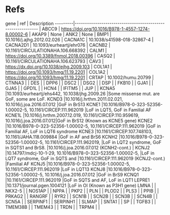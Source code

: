 # Refs
gene     | ref                                                                             | Description
---------|------------------------------------------------------------                     |
ABCC9    | https://doi.org/10.1016/B978-1-4557-1274-8.00002-6                              |
AKAP9    | None                                                                            |
ANK2     | None                                                                            |
BMP1     | 10.1016/j.ajhg.2012.02.026                                                      |
CACNA1C  | 10.1038/s41598-018-32867-4                                                      |
CACNA2D1 | 10.1093/eurheartj/ehr076                                                        |
CACNB2   | 10.1161/CIRCULATIONAHA.106.668392                                               |
CALM1    | https://doi.org/10.3389/fnmol.2018.00396                                        |
CASQ2    | 10.1161/CIRCULATIONAHA.106.623793                                               |
CAV3     | https://dx.doi.org/10.1038/ejhg.2009.103                                        |
COL1A1   | https://doi.org/10.1093/hmg/11.19.2201                                          |
COL1A2   | https://doi.org/10.1093/hmg/11.19.2201                                          |
CRTAP    | 10.1002/humu.20799                                                              |
CTNNA3   |                                                                                 |
DES      |                                                                                 |
DPP6     |                                                                                 |
DSC2     |                                                                                 |
DSG2     |                                                                                 |
DSP      |                                                                                 |
FKB10    |                                                                                 |
GJA1     |                                                                                 |
GJA5     |                                                                                 |
GPD1L    |                                                                                 |
HCN4     |                                                                                 |
IFITM5   |                                                                                 |
JUP      |                                                                                 |
KCNA5    |10.1093/eurheartj/ehs442, 10.1038/jhg.2009.26                                    |Some missense mut. are GoF, some are LoF.
KCND3    |10.1016/j.hrthm.2011.02.021, 10.1016/j.joa.2016.07.012                           |GoF in BrS13
KCNE1    |10.1016/B978-0-323-52356-1.00002-5, 10.1161/CIRCEP.111.962019                    |LoF in LQT5, GoF in Familial AF
KCNE1L   |10.1016/j.hrthm.2007.12.019, 10.1161/CIRCEP.110.959619, 10.1016/j.joa.2016.07.012|GoF in BrS12 (Known as KCNE5 gene)
KCNE2    |10.1016/B978-0-323-52356-1.00002-5, 10.1161/CIRCEP.111.962019                    |GoF in Familial AF, LoF in LQT6 syndrome 
KCNE3    |10.1161/CIRCEP.107.748103, 10.1161/JAHA.118.009884                               |GoF in AF and BrS6
KCNH2    |10.1016/B978-0-323-52356-1.00002-5, 10.1161/CIRCEP.111.962019,                   |LoF in LQT2 syndrome, GoF in SQTS1 and BrS8.
         |10.1016/j.joa.2016.07.012 (KCNH2-cont.)                                          |
KCNJ2    |10.14797/mdcj-10-1-29, 10.1016/B978-0-323-52356-1.00002-5,                       |LoF in LQT7 syndrome, GoF in SQTS and
         |10.1161/CIRCEP.111.962019 (KCNJ2-cont.)                                          |Familial AF
KCNJ5    |10.1016/B978-0-323-52356-1.00002-5, 10.1161/CIRCEP.111.962019                    |LoF in LQT13
KCNJ8    |10.1016/B978-0-323-52356-1.00002-5, 10.1016/j.joa.2016.07.012                    |GoF in BrS9
KCNQ1    |10.1161/CIRCEP.111.962019                                                        |GoF in SQTS and AF, LoF in LQT1
LEPRE1   |10.1371/journal.pgen.1004121                                                     |LoF in OI (Known as P3H1 gene)
LMNA     |                                                                                 |
NKX2-5   |                                                                                 |
NOS1AP   |                                                                                 |
NPPA     |                                                                                 |
PKP2     |                                                                                 |
PLN      |                                                                                 |
PLOD2    |                                                                                 |
PLS3     |                                                                                 |
PPIB     |                                                                                 |
PRKAG2   |                                                                                 |
RANGRF   |                                                                                 |
RYR2     |                                                                                 |
SCN1B    |                                                                                 |
SCN2B    |                                                                                 |
SCN3B    |                                                                                 |
SCN4B    |                                                                                 |
SCN5A    |                                                                                 |
SERPINF1 |                                                                                 |
SERPINH1 |                                                                                 |
SLMAP    |                                                                                 |
SNTA1    |                                                                                 |
SP       |                                                                                 |
TGFB3    |                                                                                 |
TMEM38B  |                                                                                 |
TMEM43   |                                                                                 |
TRDN     |                                                                                 |
TRPM4    |                                                                                 |
